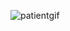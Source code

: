 ![patientgif](https://github.com/sibergold/eAppointmentServer/assets/111015033/1d952035-2c7d-4094-bcc7-90b79ad0c52e)
